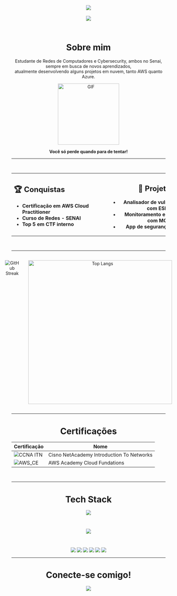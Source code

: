 <h1 align="center">
  <img src="https://capsule-render.vercel.app/api?type=transparent&height=300&color=gradient&text=Leonardo%20Feitosa&fontColor=aed3e3&fontAlign=50&descAlignY=50&fontSize=60">
</h1>

<p align="center">
  <img src="https://readme-typing-svg.herokuapp.com?font=Bree+Serif&size=30&duration=4000&pause=4000&center=true&vCenter=true&width=435&lines=Cybersecurity+%7C+Cloud">
</p>
<br>

<div align="center">
  <h1><strong>Sobre mim</strong></h1>
   <p>
    Estudante de Redes de Computadores e Cybersecurity, ambos no Senai, sempre em busca de novos aprendizados,<br>
    atualmente desenvolvendo alguns projetos em nuvem, tanto AWS quanto Azure.
  </p>
  <img src="https://i.pinimg.com/originals/04/86/9e/04869e09851353129379e535502d87e4.gif" height="200" alt="GIF">
  
  <p><strong>Você só perde quando para de tentar!</strong></p>
</div>

---
<br>
<div align="center">
<table width="100%">
  <tr>
    <td align="left" valign="top" style="min-width: 300px;">
      <h2>🏆 Conquistas</h2>
      <ul>
        <li><strong>Certificação em AWS Cloud Practitioner</strong></li>
        <li><strong>Curso de Redes - SENAI</strong></li>
        <li><strong>Top 5 em CTF interno</strong></li>
      </ul>
    </td>
    <td align="center" valign="top" style="min-width: 300px;">
      <h2>🚀 Projetos</h2>
      <ul>
        <li><strong>Analisador de vulnerabilidades com ESP32</strong></li>
        <li><strong>Monitoramento em tempo real com MQTT</strong></li>
        <li><strong>App de segurança em Flutter</strong></li>
      </ul>
    </td>
  </tr>
</table>
</div>
<br>

---
<br>
<div align="center" style="display: flex; justify-content: center; gap: 30px;">
  <img src="https://github-readme-streak-stats.herokuapp.com?user=feitosaleozinho&theme=react&hide_border=true&short_numbers=true&mode=weekly" alt="GitHub Streak" />
  <img src="https://github-readme-stats.vercel.app/api/top-langs/?username=feitosaleozinho&layout=normal&langs_count=10&theme=react&hide_border=true" alt="Top Langs" width="470" />
</div>
<br>

---
<div align="center">

<h1><strong>Certificações</strong></h1>

| Certificação | Nome |
| --- | --- |
| ![CCNA ITN](https://img.shields.io/badge/CISCO_Introduction_To_Networks-t?style=plastic&logo=cisco&color=black) | Cisno NetAcademy Introduction To Networks |
| ![AWS_CE](https://img.shields.io/badge/_-AWS_Academy_Cloud_Foundations-t?style=plastic&logo=amazonwebservices&logoColor=yellow&labelColor=black&color=gray) | AWS Academy Cloud Fundations |

<br>

</div>

 ---
 
 <div align="center">
<h1><strong>Tech Stack</strong></h1>
 </div>

<p align="center">
  <img src="https://skillicons.dev/icons?i=aws,azure,bash,html,css,debian,git,github,go,gmail,grafana,kali,linux,nginx,py">
</p>
<br>

<p align="center">
  <img src="https://skillicons.dev/icons?i=windows,vscode,js">
</p>
<br>
<p align="center">
   <img src="https://img.shields.io/badge/Google%20Drive-4285F4?logo=googledrive&logoColor=fff">
   <img src="https://img.shields.io/badge/Trello-0052CC?logo=trello&logoColor=fff">
   <img src="https://img.shields.io/badge/Canva-%2300C4CC.svg?&logo=Canva&logoColor=white">
   <img src="https://img.shields.io/badge/VuePress-4FC08D?logo=vuedotjs&logoColor=fff">
   <img src="https://img.shields.io/badge/Steam-%23000000.svg?logo=steam&logoColor=white">
  <img src="https://img.shields.io/badge/Kali%20Linux-557C94?logo=kalilinux&logoColor=fff">
</p>

---

<div align="center">
<h1>Conecte-se comigo!</h1>
<p>
  <a href="https://www.linkedin.com/in/leonardo-feitosa-9b69b9243/"><img src="https://custom-icon-badges.demolab.com/badge/LinkedIn-0A66C2?logo=linkedin-white&logoColor=fff"></a>
</p>
</div>
